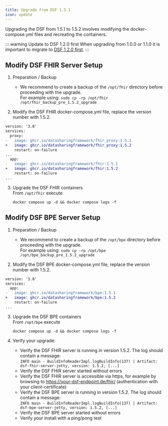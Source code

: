 ```yaml
---
title: Upgrade from DSF 1.5.1
icon: update
---
```


Upgrading the DSF from 1.5.1 to 1.5.2 involves modifying the docker-compose.yml files and recreating the containers.


::: warning Update to DSF 1.2.0 first
When upgrading from 1.0.0 or 1.1.0 it is important to migrate to [DSF 1.2.0 first](/v1.2.0/maintain/upgrade-from-1).
:::


## Modify DSF FHIR Server Setup
1. Preparation / Backup
    * We recommend to create a backup of the `/opt/fhir` directory before proceeding with the upgrade.  
    For example using: `sudo cp -rp /opt/fhir /opt/fhir_backup_pre_1.5.2_upgrade`

2. Modify the DSF FHIR docker-compose.yml file, replace the version number with 1.5.2.
```diff
version: '3.8'
services:
  proxy:
-   image: ghcr.io/datasharingframework/fhir_proxy:1.5.1
+   image: ghcr.io/datasharingframework/fhir_proxy:1.5.2
    restart: on-failure
...
  app:
-   image: ghcr.io/datasharingframework/fhir:1.5.1
+   image: ghcr.io/datasharingframework/fhir:1.5.2
    restart: on-failure
...
```

3. Upgrade the DSF FHIR containers  
    From `/opt/fhir` execute  
    ```
    docker compose up -d && docker compose logs -f
    ```

## Modify DSF BPE Server Setup
1. Preparation / Backup
    * We recommend to create a backup of the `/opt/bpe` directory before proceeding with the upgrade.  
    For example using: `sudo cp -rp /opt/bpe /opt/bpe_backup_pre_1.5.2_upgrade`

2. Modify the DSF BPE docker-compose.yml file, replace the version number with 1.5.2.
```diff
version: '3.8'
services:
  app:
-   image: ghcr.io/datasharingframework/bpe:1.5.1
+   image: ghcr.io/datasharingframework/bpe:1.5.2
    restart: on-failure
...
```

3. Upgrade the DSF BPE containers  
    From `/opt/bpe` execute  
    ```
    docker compose up -d && docker compose logs -f
    ```

4. Verify your upgrade:
    * Verify the DSF FHIR server is running in version 1.5.2. The log should contain a message:  
        `INFO main - BuildInfoReaderImpl.logBuildInfo(137) | Artifact: dsf-fhir-server-jetty, version: 1.5.2, [...]`
    * Verify the DSF FHIR server started without errors
    * Verify the DSF FHIR server is accessible via https, for example by browsing to https://your-dsf-endpoint.de/fhir/ (authentication with your client-certificate)
    * Verify the DSF BPE server is running in version 1.5.2. The log should contain a message:  
        `INFO main - BuildInfoReaderImpl.logBuildInfo(137) | Artifact: dsf-bpe-server-jetty, version: 1.5.2, [...]`
    * Verify the DSF BPE server started without errors
    * Verify your install with a ping/pong test  
